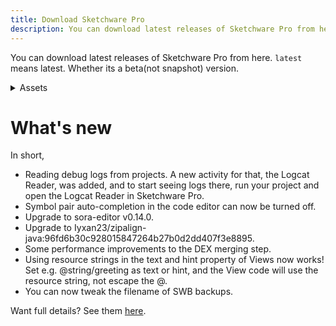```yaml
---
title: Download Sketchware Pro
description: You can download latest releases of Sketchware Pro from here.
---
```


<head>
<script src="https://cdn.onesignal.com/sdks/OneSignalSDK.js" async=""></script>
<script src="/onesig.js"></script>
</head>


You can download latest releases of Sketchware Pro from here.
`latest` means latest. Whether its a beta(not snapshot) version.

<details>
<summary> Assets </summary>

> [**Sketchware.Pro.v6.4.0-rc04-minApi21.apk**](https://github.com/Sketchware-Pro/Sketchware-Pro/releases/download/v6.4.0-rc04/Sketchware.Pro.v6.4.0-rc04-minApi21.apk)

> [**Sketchware.Pro.v6.4.0-rc04-minApi26.apk**](https://github.com/Sketchware-Pro/Sketchware-Pro/releases/download/v6.4.0-rc04/Sketchware.Pro.v6.4.0-rc04-minApi26.apk)

> [**Source Code** (zip)](https://github.com/Sketchware-Pro/Sketchware-Pro/archive/refs/tags/v6.4.0-rc04.zip)

</details>


# What's new
In short,
<ul>
<li>Reading debug logs from projects. A new activity for that, the Logcat Reader, was added, and to start seeing logs there, run your project and open the Logcat Reader in Sketchware Pro.</li>
<li>Symbol pair auto-completion in the code editor can now be turned off.</li>
<li>Upgrade to sora-editor v0.14.0.</li>
<li>Upgrade to Iyxan23/zipalign-java:96fd6b30c928015847264b27b0d2dd407f3e8895.</li>
<li>Some performance improvements to the DEX merging step.</li>
<li>Using resource strings in the text and hint property of Views now works! Set e.g. @string/greeting as text or hint, and the View code will use the resource string, not escape the @.</li>
<li>You can now tweak the filename of SWB backups.</li>
</ul>

Want full details? See them [here](https://github.com/Sketchware-Pro/Sketchware-Pro/releases/tag/v6.4.0-rc04/).